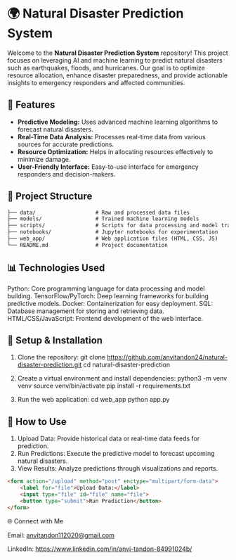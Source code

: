 # 🌍 Natural Disaster Prediction System

Welcome to the **Natural Disaster Prediction System** repository! This project focuses on leveraging AI and machine learning to predict natural disasters such as earthquakes, floods, and hurricanes. Our goal is to optimize resource allocation, enhance disaster preparedness, and provide actionable insights to emergency responders and affected communities.

## 🚀 Features
- **Predictive Modeling:** Uses advanced machine learning algorithms to forecast natural disasters.
- **Real-Time Data Analysis:** Processes real-time data from various sources for accurate predictions.
- **Resource Optimization:** Helps in allocating resources effectively to minimize damage.
- **User-Friendly Interface:** Easy-to-use interface for emergency responders and decision-makers.

## 📂 Project Structure
```html
├── data/                   # Raw and processed data files
├── models/                 # Trained machine learning models
├── scripts/                # Scripts for data processing and model training
├── notebooks/              # Jupyter notebooks for experimentation
├── web_app/                # Web application files (HTML, CSS, JS)
└── README.md               # Project documentation
```

## 📊 Technologies Used
Python: Core programming language for data processing and model building.
TensorFlow/PyTorch: Deep learning frameworks for building predictive models.
Docker: Containerization for easy deployment.
SQL: Database management for storing and retrieving data.
HTML/CSS/JavaScript: Frontend development of the web interface.

## 🔧 Setup & Installation
1. Clone the repository:
git clone https://github.com/anvitandon24/natural-disaster-prediction.git
cd natural-disaster-prediction

2. Create a virtual environment and install dependencies:
python3 -m venv venv
source venv/bin/activate
pip install -r requirements.txt

3. Run the web application:
cd web_app
python app.py

## 🌟 How to Use
1. Upload Data: Provide historical data or real-time data feeds for prediction.
2. Run Predictions: Execute the predictive model to forecast upcoming natural disasters.
3. View Results: Analyze predictions through visualizations and reports.

```html
<form action="/upload" method="post" enctype="multipart/form-data">
    <label for="file">Upload Data:</label>
    <input type="file" id="file" name="file">
    <button type="submit">Run Prediction</button>
</form>
```
🌐 Connect with Me

Email: anvitandon112020@gmail.com 

LinkedIn: https://www.linkedin.com/in/anvi-tandon-84991024b/

